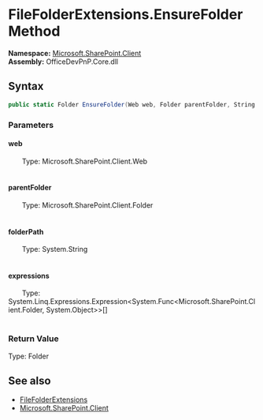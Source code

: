 # FileFolderExtensions.EnsureFolder Method  
  

**Namespace:** [Microsoft.SharePoint.Client](Microsoft.SharePoint.Client.md)  
**Assembly:** OfficeDevPnP.Core.dll  
## Syntax
```C#
public static Folder EnsureFolder(Web web, Folder parentFolder, String folderPath, Expression<Func<Folder, Object>>[] expressions)
```
### Parameters
#### web  
&emsp;&emsp;Type: Microsoft.SharePoint.Client.Web  
&emsp;&emsp;  

  

#### parentFolder  
&emsp;&emsp;Type: Microsoft.SharePoint.Client.Folder  
&emsp;&emsp;  

  

#### folderPath  
&emsp;&emsp;Type: System.String  
&emsp;&emsp;  

  

#### expressions  
&emsp;&emsp;Type: System.Linq.Expressions.Expression&lt;System.Func&lt;Microsoft.SharePoint.Client.Folder, System.Object&gt;&gt;[]  
&emsp;&emsp;  

  

### Return Value
Type: Folder  

## See also
- [FileFolderExtensions](Microsoft.SharePoint.Client.FileFolderExtensions.md) 
- [Microsoft.SharePoint.Client](Microsoft.SharePoint.Client.md) 
